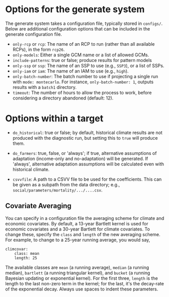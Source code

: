# Options for the generate system

The generate system takes a configuration file, typically stored in
`configs/`.  Below are additional configuration options that can be
included in the generate configuration file.

 - `only-rcp` or `rcp`: The name of an RCP to run (rather than all available
   RCPs), in the form `rcp26`.
 - `only-models`: Either a single GCM name or a list of allowed GCMs.
 - `include-patterns`: true or false; produce results for pattern models
 - `only-ssp` or `ssp`: The name of an SSP to use (e.g., `SSP3`), or a list of SSPs.
 - `only-iam` or `iam`: The name of an IAM to use (e.g., `high`).
 - `only-batch-number`: The batch number to use if projecting a single run with 
   `mode: montecarlo`. For instance, `only-batch-number: 1`, outputs results with a 
   `batch1` directory.
 - `timeout`: The number of hours to allow the process to work, before
   considering a directory abandoned (default: 12).

# Options within a target

 - `do_historical`: true or false; by default, historical climate
   results are not produced with the diagnostic run, but setting this
   to `true` will produce them.

 - `do_farmers`: true, false, or 'always'; if true, alternative
   assumptions of adaptation (income-only and no-adaptation) will be
   generated.  If 'always', alternative adaptation assumptions will be
   calculated even with historical climate.

 - `csvvfile`: A path to a CSVV file to be used for the coefficients.
   This can be given as a subpath from the data directory; e.g.,
   `social/parameters/mortality/.../....csv`.
 
## Covariate Averaging

You can specify in a configuration file the averaging scheme for
climate and economic covariates.  By default, a 13-year Bartlett
kernel is used for economic covariates and a 30-year Bartlett for
climate covariates.  To change these, specify the `class` and `length`
of the new averaging scheme.  For example, to change to a 25-year
running average, you would say,
```
climcovar:
    class: mean
    length: 25
```

The available classes are `mean` (a running average), `median` (a
running median), `bartlett` (a running triangular kernel), and
`bucket` (a running Bayesian updating or exponential kernel).  For the
first three, `length` is the length to the last non-zero term in the
kernel; for the last, it's the decay-rate of the exponential decay.
Always use spaces to indent these parameters.

